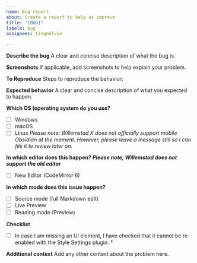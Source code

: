 ```yaml
---
name: Bug report
about: Create a report to help us improve
title: "[BUG]"
labels: bug
assignees: tingmelvin

---
```


**Describe the bug**
A clear and concise description of what the bug is.

**Screenshots**
If applicable, add screenshots to help explain your problem.

**To Reproduce**
Steps to reproduce the behavior:


**Expected behavior**
A clear and concise description of what you expected to happen.

**Which OS (operating system do you use?**
- [ ] Windows
- [ ] macOS
- [ ] Linux
_Please note: Willemstad X does not officially support mobile Obsidian at the moment. However, please leave a message still so I can file it to review later on._

**In which editor does this happen?
_Please note, Willemstad does not support the old editor_**
- [ ] New Editor (CodeMirror 6)

**In which mode does this issue happen?**
- [ ] Source mode (full Markdown edit)
- [ ] Live Preview
- [ ] Reading mode (Preview)

**Checklist**
- [ ] In case I am missing an UI element, I have checked that it cannot be re-enabled with the Style Settings plugin. *

**Additional context**
Add any other context about the problem here.
